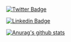 
[![Twitter Badge](https://img.shields.io/badge/-@bashforger?style=flat-square&labelColor=1ca0f1&logo=twitter&logoColor=white&link=https://twitter.com/bashforge)](https://twitter.com/bashforge)  
   

[![Linkedin Badge](https://img.shields.io/badge/-bashforger?style=flat-square&logo=Linkedin&logoColor=white&link=https://www.linkedin.com/in/bashforger/)](https://www.linkedin.com/in/muhammad-adeel-danish/)


[![Anurag's github stats](https://github-readme-stats.vercel.app/api?username=bashforger&theme=default&show_icons=true&count_private=true)](https://github.com/anuraghazra/github-readme-stats)
